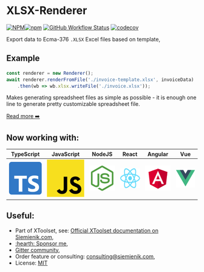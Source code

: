 # XLSX-Renderer

[![NPM](https://img.shields.io/npm/l/xlsx-renderer)![npm](https://img.shields.io/npm/v/xlsx-renderer)](https://www.npmjs.com/package/xlsx-renderer) [![GitHub Workflow Status](https://img.shields.io/github/workflow/status/siemienik/xtoolset/xlsx-renderer)](https://github.com/Siemienik/xtoolset/actions) [![codecov](https://codecov.io/gh/Siemienik/xtoolset/branch/master/graph/badge.svg?flag=xlsx-renderer)](https://codecov.io/gh/Siemienik/xtoolset/tree/master/packages/xlsx-renderer)

Export data to Ecma-376 `.XLSX` Excel files based on template,

## Example

```ts
const renderer = new Renderer();
await renderer.renderFromFile('./invoice-template.xlsx', invoiceData)
    .then(wb => wb.xlsx.writeFile('./invoice.xlsx'));
```
Makes generating spreadsheet files as simple as possible - it is enough one line to generate pretty customizable spreadsheet file.

[Read more :arrow_right:](https://siemienik.com/docs/xlsx-renderer)

## Now working with:

| **TypeScript** | **JavaScript** | **NodeJS** | **React** | **Angular** | **Vue** |
|---|---|---|---|---|---|
| ![TypeScript](./media/ts-logo-256.png) | ![JavaScript](./media/js-logo-256.png) | ![NodeJS](./media/nodejs-logo-256.png) | ![React](./media/react-logo-256.png) | ![Angular](./media/angular-logo-256.png) | ![Vue](./media/vue-logo-256.png) | 

## Useful:

* Part of XToolset, see: [Official XToolset documentation on Siemienik.com](https://siemienik.com/docs/xtoolset),
* [:hearth: Sponsor me](https://github.com/sponsors/siemienik),
* [Gitter community](https://gitter.im/Siemienik/community),
* Order feature or consulting: consulting@siemienik.com,
* License: [MIT](./LICENSE)
